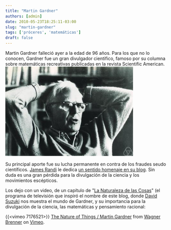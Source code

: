 ```yaml
---
title: "Martin Gardner"
authors: [admin]
date: 2010-05-23T18:25:11-03:00
slug: "martin-gardner"
tags: ['próceres', 'matemáticas']
draft: false
---
```

 
Martin Gardner falleció ayer a la edad de 96 años. Para los que no lo
conocen, Gardner fue un gran divulgador cientifico, famoso por su
columna sobre matemáticas recreativas publicadas en la revista
Scientific
American.![Martin\_Gardner.jpeg](Martin_Gardner.jpeg)

Su principal aporte fue su lucha permanente en contra de los fraudes
seudo científicos. [James Randi](/blog/2010/03/james-randi-una-leccion-de-escepticismo.html)
le dedica [un sentido homenaje en su blog](http://www.randi.org/site/index.php/swift-blog/995-my-world-is-a-little-darker.html).
Sin duda es una gran pérdida para la divulgación de la ciencia y los
movimientos escépticos.

Los dejo con un video, de un capítulo de 
"[La Naturaleza de las Cosas](http://www.cbc.ca/documentaries/natureofthings/)" (el programa de televisión que inspiró el nombre de este blog, donde [David
Suzuki](http://www.davidsuzuki.org/) nos muestra el mundo de Gardner, y
su importancia para la divulgación de la ciencia, las matemáticas y
pensamiento racional:

{{<vimeo 7176521>}}
[The Nature of Things / Martin Gardner](http://vimeo.com/7176521) from
[Wagner Brenner](http://vimeo.com/wbrenner) on
[Vimeo](http://vimeo.com).
